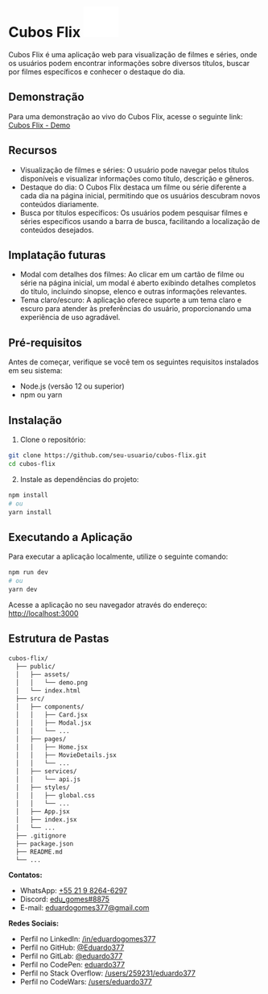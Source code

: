 # Cubos Flix ![Cubo Flix Logo](./public/assets/logo.svg)

Cubos Flix é uma aplicação web para visualização de filmes e séries, onde os usuários podem encontrar informações sobre diversos títulos, buscar por filmes específicos e conhecer o destaque do dia.

 <!-- Além disso, a aplicação possui suporte para tema claro e escuro, proporcionando uma experiência personalizada ao usuário. -->

## Demonstração

Para uma demonstração ao vivo do Cubos Flix, acesse o seguinte link: [Cubos Flix - Demo](https://cubos.netlify.app/)

## Recursos

- Visualização de filmes e séries: O usuário pode navegar pelos títulos disponíveis e visualizar informações como título, descrição e gêneros.
- Destaque do dia: O Cubos Flix destaca um filme ou série diferente a cada dia na página inicial, permitindo que os usuários descubram novos conteúdos diariamente.
- Busca por títulos específicos: Os usuários podem pesquisar filmes e séries específicos usando a barra de busca, facilitando a localização de conteúdos desejados.

## Implatação futuras
- Modal com detalhes dos filmes: Ao clicar em um cartão de filme ou série na página inicial, um modal é aberto exibindo detalhes completos do título, incluindo sinopse, elenco e outras informações relevantes.
- Tema claro/escuro: A aplicação oferece suporte a um tema claro e escuro para atender às preferências do usuário, proporcionando uma experiência de uso agradável.

## Pré-requisitos

Antes de começar, verifique se você tem os seguintes requisitos instalados em seu sistema:

- Node.js (versão 12 ou superior)
- npm ou yarn

## Instalação

1. Clone o repositório:

```bash
git clone https://github.com/seu-usuario/cubos-flix.git
cd cubos-flix
```

2. Instale as dependências do projeto:

```bash
npm install
# ou
yarn install
```

## Executando a Aplicação

Para executar a aplicação localmente, utilize o seguinte comando:

```bash
npm run dev
# ou
yarn dev
```

Acesse a aplicação no seu navegador através do endereço: [http://localhost:3000](http://localhost:3000)

## Estrutura de Pastas

```
cubos-flix/
  ├── public/
  │   ├── assets/
  │   │   └── demo.png
  │   └── index.html
  ├── src/
  │   ├── components/
  │   │   ├── Card.jsx
  │   │   ├── Modal.jsx
  │   │   └── ...
  │   ├── pages/
  │   │   ├── Home.jsx
  │   │   ├── MovieDetails.jsx
  │   │   └── ...
  │   ├── services/
  │   │   └── api.js
  │   ├── styles/
  │   │   ├── global.css
  │   │   └── ...
  │   ├── App.jsx
  │   ├── index.jsx
  │   └── ...
  ├── .gitignore
  ├── package.json
  ├── README.md
  └── ...
```

**Contatos:**
- WhatsApp: [+55 21 9 8264-6297](https://api.whatsapp.com/send?5521982646297)
- Discord: [edu_gomes#8875](https://discord.com/channels/#8875/)
- E-mail: [eduardogomes377@gmail.com](maiton:eduardogomes377@gmail.com)

**Redes Sociais:**
- Perfil no LinkedIn: [/in/eduardogomes377](https://www.linkedin.com/in/eduardogomes377)
- Perfil no GitHub: [@Eduardo377](https://github.com/Eduardo377)
- Perfil no GitLab: [@eduardo377](https://gitlab.com/@eduardo377)
- Perfil no CodePen: [eduardo377](https://codepen.io/eduardo377)
- Perfil no Stack Overflow: [/users/259231/eduardo377](https://pt.stackoverflow.com/users/259231/eduardo377)
- Perfil no CodeWars: [/users/eduardo377](https://www.codewars.com/users/eduardo377)